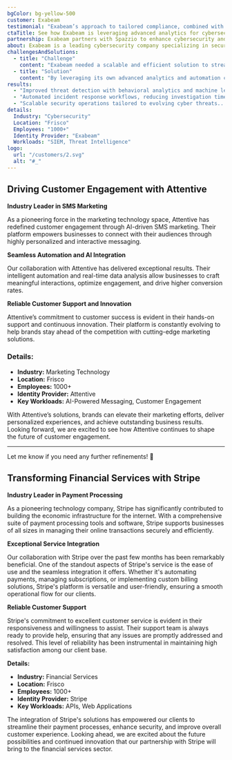 ```yaml
---
bgColor: bg-yellow-500
customer: Exabeam
testimonial: "Exabeam’s approach to tailored compliance, combined with how they’ve integrated security intelligence and automation into a seamless platform, has been incredibly valuable."
ctaTitle: See how Exabeam is leveraging advanced analytics for cybersecurity innovation
partnership: Exabeam partners with Spazzio to enhance cybersecurity and threat detection.
about: Exabeam is a leading cybersecurity company specializing in security information and event management (SIEM) solutions. Their platform helps organizations detect, investigate, and respond to security threats with advanced analytics and automation.
challengesAndSolutions:
  - title: "Challenge"
    content: "Exabeam needed a scalable and efficient solution to streamline its security operations, enhance threat detection, and improve incident response times."
  - title: "Solution"
    content: "By leveraging its own advanced analytics and automation capabilities, Exabeam implemented a comprehensive SIEM platform that enhances security visibility, accelerates investigations, and reduces manual workload."
results:
  - "Improved threat detection with behavioral analytics and machine learning..."
  - "Automated incident response workflows, reducing investigation time..."
  - "Scalable security operations tailored to evolving cyber threats..."
details:
  Industry: "Cybersecurity"
  Location: "Frisco"
  Employees: "1000+"
  Identity Provider: "Exabeam"
  Workloads: "SIEM, Threat Intelligence"
logo:
  url: "/customers/2.svg"
  alt: "#_"
---
```


## Driving Customer Engagement with Attentive

**Industry Leader in SMS Marketing**  

As a pioneering force in the marketing technology space, Attentive has redefined customer engagement through AI-driven SMS marketing. Their platform empowers businesses to connect with their audiences through highly personalized and interactive messaging.  

**Seamless Automation and AI Integration**  

Our collaboration with Attentive has delivered exceptional results. Their intelligent automation and real-time data analysis allow businesses to craft meaningful interactions, optimize engagement, and drive higher conversion rates.  

**Reliable Customer Support and Innovation**  

Attentive’s commitment to customer success is evident in their hands-on support and continuous innovation. Their platform is constantly evolving to help brands stay ahead of the competition with cutting-edge marketing solutions.  

### **Details:**
- **Industry:** Marketing Technology  
- **Location:** Frisco  
- **Employees:** 1000+  
- **Identity Provider:** Attentive  
- **Key Workloads:** AI-Powered Messaging, Customer Engagement  

With Attentive’s solutions, brands can elevate their marketing efforts, deliver personalized experiences, and achieve outstanding business results. Looking forward, we are excited to see how Attentive continues to shape the future of customer engagement.  

---

Let me know if you need any further refinements! 🚀


## Transforming Financial Services with Stripe

**Industry Leader in Payment Processing**

As a pioneering technology company, Stripe has significantly contributed to building the economic infrastructure for the internet. With a comprehensive suite of payment processing tools and software, Stripe supports businesses of all sizes in managing their online transactions securely and efficiently.

**Exceptional Service Integration**

Our collaboration with Stripe over the past few months has been remarkably beneficial. One of the standout aspects of Stripe's service is the ease of use and the seamless integration it offers. Whether it's automating payments, managing subscriptions, or implementing custom billing solutions, Stripe's platform is versatile and user-friendly, ensuring a smooth operational flow for our clients.

**Reliable Customer Support**

Stripe's commitment to excellent customer service is evident in their responsiveness and willingness to assist. Their support team is always ready to provide help, ensuring that any issues are promptly addressed and resolved. This level of reliability has been instrumental in maintaining high satisfaction among our client base.

**Details:**

- **Industry:** Financial Services
- **Location:** Frisco
- **Employees:** 1000+
- **Identity Provider:** Stripe
- **Key Workloads:** APIs, Web Applications

The integration of Stripe's solutions has empowered our clients to streamline their payment processes, enhance security, and improve overall customer experience. Looking ahead, we are excited about the future possibilities and continued innovation that our partnership with Stripe will bring to the financial services sector.

